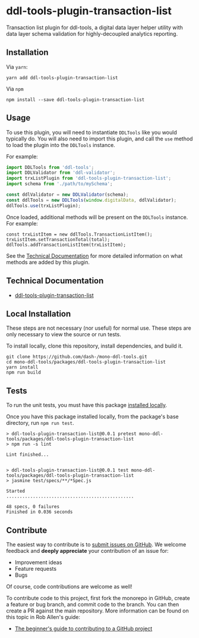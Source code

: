 # ddl-tools-plugin-transaction-list

Transaction list plugin for ddl-tools, a digital data layer helper utility
with data layer schema validation for highly-decoupled analytics reporting.


## Installation

Via `yarn`:

```
yarn add ddl-tools-plugin-transaction-list
```

Via `npm`

```
npm install --save ddl-tools-plugin-transaction-list
```


## Usage

To use this plugin, you will need to instantiate `DDLTools` like you would
typically do.  You will also need to import this plugin, and call the `use`
method to load the plugin into the `DDLTools` instance.

For example:

```js
import DDLTools from 'ddl-tools';
import DDLValidator from 'ddl-validator';
import trxListPlugin from 'ddl-tools-plugin-transaction-list';
import schema from './path/to/mySchema';

const ddlValidator = new DDLValidator(schema);
const ddlTools = new DDLTools(window.digitalData, ddlValidator);
ddlTools.use(trxListPlugin);
```

Once loaded, additional methods will be present on the `DDLTools` instance.
For example:

```
const trxListItem = new ddlTools.TransactionListItem();
trxListItem.setTransactionTotal(total);
ddlTools.addTransactionListItem(trxListItem);
```

See the [Technical Documentation](../../docs/ddl-tools-plugin-transaction-list.md) for
more detailed information on what methods are added by this plugin.


## Technical Documentation

* [ddl-tools-plugin-transaction-list](../../docs/ddl-tools-plugin-transaction-list.md)


## Local Installation

These steps are not necessary (nor useful) for normal use.  These steps are only
necessary to view the source or run tests.

To install locally, clone this repository, install dependencies, and build it.

```
git clone https://github.com/dash-/mono-ddl-tools.git
cd mono-ddl-tools/packages/ddl-tools-plugin-transaction-list
yarn install
npm run build
```


## Tests

To run the unit tests, you must have this package
[installed locally](#local-installation).

Once you have this package installed locally, from the package's base
directory, run `npm run test`.

```
> ddl-tools-plugin-transaction-list@0.0.1 pretest mono-ddl-tools/packages/ddl-tools-plugin-transaction-list
> npm run -s lint

Lint finished...


> ddl-tools-plugin-transaction-list@0.0.1 test mono-ddl-tools/packages/ddl-tools-plugin-transaction-list
> jasmine test/specs/**/*Spec.js

Started
................................................

48 specs, 0 failures
Finished in 0.036 seconds
```


## Contribute

The easiest way to contribute is to
[submit issues on GitHub](https://github.com/dash-/mono-ddl-tools/issues).
We welcome feedback and **deeply appreciate** your contribution of an issue for:

* Improvement ideas
* Feature requests
* Bugs

Of course, code contributions are welcome as well!

To contribute code to this project, first fork the monorepo in GitHub, create
a feature or bug branch, and commit code to the branch.  You can then create a
PR against the main repository.  More information can be found on this topic in
Rob Allen's guide:

* [The beginner's guide to contributing to a GitHub project](https://akrabat.com/the-beginners-guide-to-contributing-to-a-github-project/)


